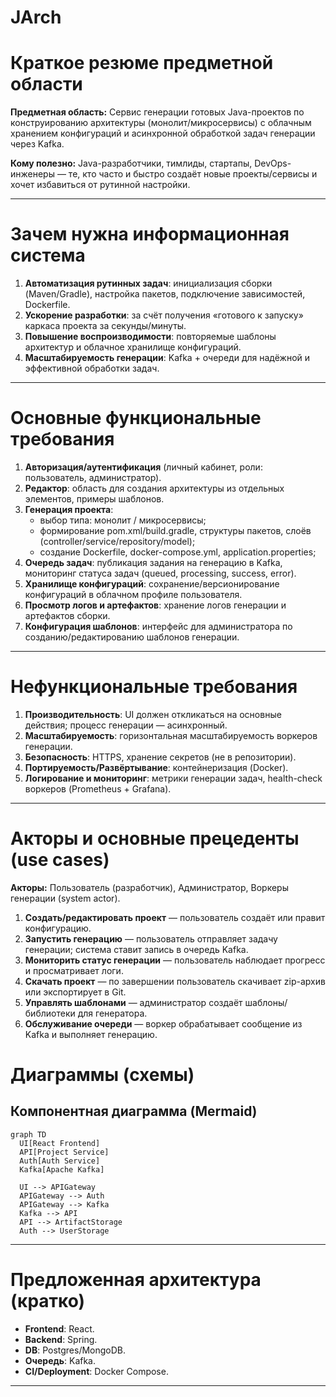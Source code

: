 # JArch
# Краткое резюме предметной области

**Предметная область:** Сервис генерации готовых Java-проектов по конструированию архитектуры (монолит/микросервисы) с облачным хранением конфигураций и асинхронной обработкой задач генерации через Kafka.

**Кому полезно:** Java-разработчики, тимлиды, стартапы, DevOps-инженеры — те, кто часто и быстро создаёт новые проекты/сервисы и хочет избавиться от рутинной настройки.

---

# Зачем нужна информационная система

1. **Автоматизация рутинных задач**: инициализация сборки (Maven/Gradle), настройка пакетов, подключение зависимостей, Dockerfile.
2. **Ускорение разработки**: за счёт получения «готового к запуску» каркаса проекта за секунды/минуты.
3. **Повышение воспроизводимости**: повторяемые шаблоны архитектур и облачное хранилище конфигураций.
4. **Масштабируемость генерации**: Kafka + очереди для надёжной и эффективной обработки задач.

---

# Основные функциональные требования

1. **Авторизация/аутентификация** (личный кабинет, роли: пользователь, администратор).
2. **Редактор**: область для создания архитектуры из отдельных элементов, примеры шаблонов.
3. **Генерация проекта**:
   * выбор типа: монолит / микросервисы;
   * формирование pom.xml/build.gradle, структуры пакетов, слоёв (controller/service/repository/model);
   * создание Dockerfile, docker-compose.yml, application.properties;
4. **Очередь задач**: публикация задания на генерацию в Kafka, мониторинг статуса задач (queued, processing, success, error).
5. **Хранилище конфигураций**: сохранение/версионирование конфигураций в облачном профиле пользователя.
6. **Просмотр логов и артефактов**: хранение логов генерации и артефактов сборки.
7. **Конфигурация шаблонов**: интерфейс для администратора по созданию/редактированию шаблонов генерации.

---

# Нефункциональные требования

1. **Производительность**: UI должен откликаться на основные действия; процесс генерации — асинхронный.
2. **Масштабируемость**: горизонтальная масштабируемость воркеров генерации.
3. **Безопасность**: HTTPS, хранение секретов (не в репозитории).
4. **Портируемость/Развёртывание**: контейнеризация (Docker).
5. **Логирование и мониторинг**: метрики генерации задач, health-check воркеров (Prometheus + Grafana).

---

# Акторы и основные прецеденты (use cases)

**Акторы:** Пользователь (разработчик), Администратор, Воркеры генерации (system actor).

1. **Создать/редактировать проект** — пользователь создаёт или правит конфигурацию.
2. **Запустить генерацию** — пользователь отправляет задачу генерации; система ставит запись в очередь Kafka.
3. **Мониторить статус генерации** — пользователь наблюдает прогресс и просматривает логи.
4. **Скачать проект** — по завершении пользователь скачивает zip-архив или экспортирует в Git.
5. **Управлять шаблонами** — администратор создаёт шаблоны/библиотеки для генератора.
6. **Обслуживание очереди** — воркер обрабатывает сообщение из Kafka и выполняет генерацию.

# Диаграммы (схемы)

## Компонентная диаграмма (Mermaid)

```mermaid
graph TD
  UI[React Frontend]
  API[Project Service]
  Auth[Auth Service]
  Kafka[Apache Kafka]

  UI --> APIGateway
  APIGateway --> Auth
  APIGateway --> Kafka
  Kafka --> API
  API --> ArtifactStorage
  Auth --> UserStorage
```

---

# Предложенная архитектура (кратко)

* **Frontend**: React.
* **Backend**: Spring.
* **DB**: Postgres/MongoDB.
* **Очередь**: Kafka.
* **CI/Deployment**: Docker Compose.

---
